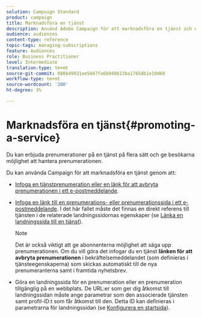 ```yaml
---
solution: Campaign Standard
product: campaign
title: Marknadsföra en tjänst
description: Använd Adobe Campaign för att marknadsföra en tjänst och engagera era kunder genom dedikerade landningssidor, e-postmeddelanden eller direkt på er webbplats.
audience: audiences
content-type: reference
topic-tags: managing-subscriptions
feature: Audiences
role: Business Practitioner
level: Intermediate
translation-type: tm+mt
source-git-commit: 088b49931ee5047fa6b949813ba17654b1e10d60
workflow-type: tm+mt
source-wordcount: '200'
ht-degree: 3%

---
```



# Marknadsföra en tjänst{#promoting-a-service}

Du kan erbjuda prenumerationer på en tjänst på flera sätt och ge besökarna möjlighet att hantera prenumerationen.

Du kan använda Campaign för att marknadsföra en tjänst genom att:

* [Infoga en tjänstprenumeration eller en länk för att avbryta prenumerationen i ett e-postmeddelande](../../designing/using/links.md#inserting-a-link).

* [Infoga en länk till en prenumerations- eller prenumerationssida i ett e-postmeddelande](../../designing/using/links.md). I det här fallet måste det finnas en direkt referens till tjänsten i de relaterade landningssidornas egenskaper (se [Länka en landningssida till en tjänst](../../channels/using/configuring-landing-page.md#linking-a-landing-page-to-a-service)).

   >[!NOTE]
   >
   >Det är också viktigt att ge abonnenterna möjlighet att säga upp prenumerationen. Om du vill göra det infogar du en tjänst <b>länken för att avbryta prenumerationen</b> i bekräftelsemeddelandet (som definieras i tjänsteegenskaperna) som skickas automatiskt till de nya prenumeranterna samt i framtida nyhetsbrev.

* Göra en landningssida för en prenumeration eller en prenumeration tillgänglig på en webbplats. De URL:er som ger dig åtkomst till landningssidan måste ange parametrar som den associerade tjänsten samt profil-ID:t som får åtkomst till den. Detta ID kan definieras i parametrarna för landningssidan (se [Konfigurera en startsida](../../channels/using/configuring-landing-page.md)).
